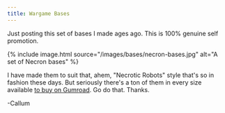 ```yaml
---
title: Wargame Bases
---
```


Just posting this set of bases I made ages ago. This is 100% genuine self promotion.

{% include image.html source="/images/bases/necron-bases.jpg" alt="A set of Necron bases" %}

<!--more-->

I have made them to suit that, ahem, "Necrotic Robots" style that's so in fashion these days. But seriously there's a ton of them in every size available [to buy on Gumroad](https://renegademinis.gumroad.com/l/necrotic-robot-bases). Go do that. Thanks.

-Callum